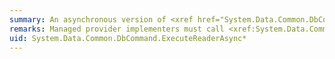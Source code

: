 ```yaml
---
summary: An asynchronous version of <xref href="System.Data.Common.DbCommand.ExecuteReader*"></xref>, which executes the <xref href="System.Data.Common.DbCommand.CommandText"></xref> against the <xref href="System.Data.Common.DbCommand.Connection"></xref> and returns a <xref href="System.Data.Common.DbDataReader"></xref>.
remarks: Managed provider implementers must call <xref:System.Data.Common.DbCommand.ExecuteDbDataReaderAsync%2A> in <xref:System.Data.Common.DbCommand.ExecuteReaderAsync%2A>. For more information about asynchronous programming, see [Asynchronous Programming](~/docs/framework/data/adonet/asynchronous-programming.md).
uid: System.Data.Common.DbCommand.ExecuteReaderAsync*
---
```

